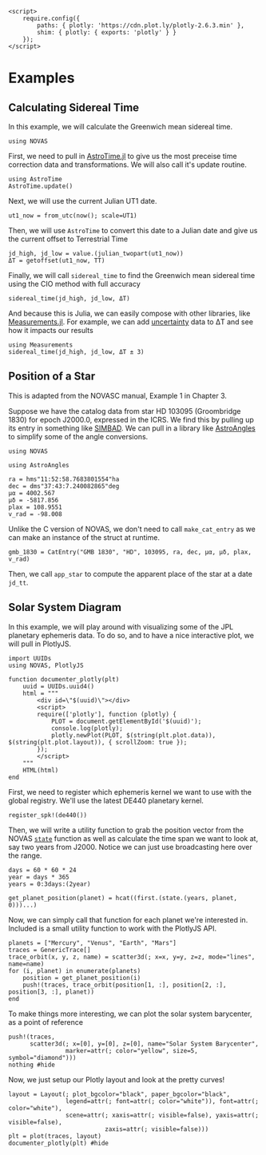 ```@raw html
<script>
    require.config({
        paths: { plotly: 'https://cdn.plot.ly/plotly-2.6.3.min' },
        shim: { plotly: { exports: 'plotly' } }
    });
</script>
```

# Examples

## Calculating Sidereal Time

In this example, we will calculate the Greenwich mean sidereal time.

```@setup sidereal
using NOVAS
```

First, we need to pull in [AstroTime.jl](https://github.com/JuliaAstro/AstroTime.jl) to give us the most preceise time correction data and transformations.
We will also call it's update routine.

```@example sidereal
using AstroTime
AstroTime.update()
```

Next, we will use the current Julian UT1 date.

```@example sidereal
ut1_now = from_utc(now(); scale=UT1)
```

Then, we will use `AstroTime` to convert this date to a Julian date and give us the current offset to Terrestrial Time

```@example sidereal
jd_high, jd_low = value.(julian_twopart(ut1_now))
ΔT = getoffset(ut1_now, TT)
```

Finally, we will call `sidereal_time` to find the Greenwich mean sidereal time using the CIO method with full accuracy

```@example sidereal
sidereal_time(jd_high, jd_low, ΔT)
```

And because this is Julia, we can easily compose with other libraries, like [Measurements.jl](https://github.com/JuliaPhysics/Measurements.jl).
For example, we can add [uncertainty](https://eclipse.gsfc.nasa.gov/SEcat5/uncertainty.html) data to ΔT and see how it impacts our results

```@example sidereal
using Measurements
sidereal_time(jd_high, jd_low, ΔT ± 3)
```

## Position of a Star

This is adapted from the NOVASC manual, Example 1 in Chapter 3.

Suppose we have the catalog data from star HD 103095 (Groombridge 1830) for epoch J2000.0, expressed in the ICRS. We find this by pulling up its entry in something like [SIMBAD](https://simbad.u-strasbg.fr/simbad/sim-id?Ident=Gmb%201830). We can pull in a library like [AstroAngles](https://github.com/JuliaAstro/AstroAngles.jl) to simplify some of the angle conversions.

```@setup star
using NOVAS
```

```@example star
using AstroAngles

ra = hms"11:52:58.7683801554"ha
dec = dms"37:43:7.240082865"deg
μα = 4002.567
μδ = -5817.856
plax = 108.9551
v_rad = -98.008
```

Unlike the C version of NOVAS, we don't need to call `make_cat_entry` as we can make an instance of the struct at runtime.

```@example star
gmb_1830 = CatEntry("GMB 1830", "HD", 103095, ra, dec, μα, μδ, plax, v_rad)
```

Then, we call `app_star` to compute the apparent place of the star at a date `jd_tt`.

## Solar System Diagram

In this example, we will play around with visualizing some of the JPL planetary ephemeris data. To do so, and to have a nice interactive plot, we will pull in PlotlyJS.

```@setup orbits
import UUIDs
using NOVAS, PlotlyJS

function documenter_plotly(plt)
    uuid = UUIDs.uuid4()
    html = """
        <div id=\"$(uuid)\"></div>
        <script>
        require(['plotly'], function (plotly) {
            PLOT = document.getElementById('$(uuid)');
            console.log(plotly);
            plotly.newPlot(PLOT, $(string(plt.plot.data)), $(string(plt.plot.layout)), { scrollZoom: true });
        });
        </script>
    """
    HTML(html)
end
```

First, we need to register which ephemeris kernel we want to use with the global registry. We'll use the latest DE440 planetary kernel.

```@example orbits
register_spk!(de440())
```

Then, we will write a utility function to grab the position vector from the NOVAS [`state`](@ref) function as well as calculate the time span we want to look at, say two years from J2000. Notice we can just use broadcasting here over the range.

```@example orbits
days = 60 * 60 * 24
year = days * 365
years = 0:3days:(2year)

get_planet_position(planet) = hcat((first.(state.(years, planet, 0)))...)
```

Now, we can simply call that function for each planet we're interested in. Included is a small utility function to work with the PlotlyJS API.

```@example orbits
planets = ["Mercury", "Venus", "Earth", "Mars"]
traces = GenericTrace[]
trace_orbit(x, y, z, name) = scatter3d(; x=x, y=y, z=z, mode="lines", name=name)
for (i, planet) in enumerate(planets)
    position = get_planet_position(i)
    push!(traces, trace_orbit(position[1, :], position[2, :], position[3, :], planet))
end
```

To make things more interesting, we can plot the solar system barycenter, as a point of reference

```@example orbits
push!(traces,
      scatter3d(; x=[0], y=[0], z=[0], name="Solar System Barycenter",
                marker=attr(; color="yellow", size=5, symbol="diamond")))
nothing #hide
```

Now, we just setup our Plotly layout and look at the pretty curves!

```@example orbits
layout = Layout(; plot_bgcolor="black", paper_bgcolor="black",
                legend=attr(; font=attr(; color="white")), font=attr(; color="white"),
                scene=attr(; xaxis=attr(; visible=false), yaxis=attr(; visible=false),
                           zaxis=attr(; visible=false)))
plt = plot(traces, layout)
documenter_plotly(plt) #hide
```
